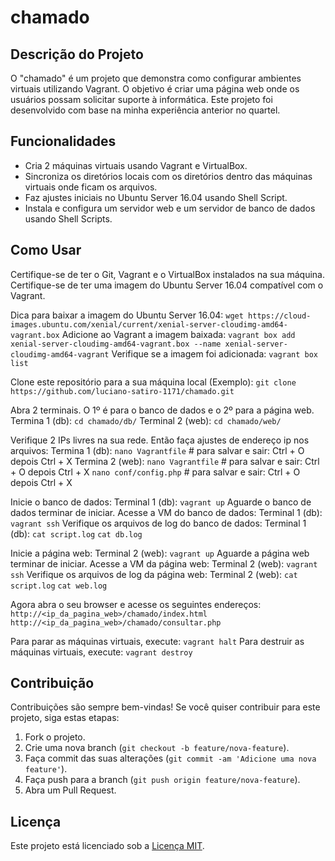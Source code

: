 # chamado

## Descrição do Projeto
O "chamado" é um projeto que demonstra como configurar ambientes virtuais utilizando Vagrant.
O objetivo é criar uma página web onde os usuários possam solicitar suporte à informática.
Este projeto foi desenvolvido com base na minha experiência anterior no quartel.

## Funcionalidades
- Cria 2 máquinas virtuais usando Vagrant e VirtualBox.
- Sincroniza os diretórios locais com os diretórios dentro das máquinas virtuais onde ficam os arquivos.
- Faz ajustes iniciais no Ubuntu Server 16.04 usando Shell Script.
- Instala e configura um servidor web e um servidor de banco de dados usando Shell Scripts.

## Como Usar
Certifique-se de ter o Git, Vagrant e o VirtualBox instalados na sua máquina.
Certifique-se de ter uma imagem do Ubuntu Server 16.04 compatível com o Vagrant.

Dica para baixar a imagem do Ubuntu Server 16.04:
`wget https://cloud-images.ubuntu.com/xenial/current/xenial-server-cloudimg-amd64-vagrant.box`
Adicione ao Vagrant a imagem baixada:
`vagrant box add xenial-server-cloudimg-amd64-vagrant.box --name xenial-server-cloudimg-amd64-vagrant`
Verifique se a imagem foi adicionada:
`vagrant box list`

Clone este repositório para a sua máquina local (Exemplo):
`git clone https://github.com/luciano-satiro-1171/chamado.git`

Abra 2 terminais. O 1º é para o banco de dados e o 2º para a página web.
Termina 1 (db):
`cd chamado/db/`
Terminal 2 (web):
`cd chamado/web/`

Verifique 2 IPs livres na sua rede. Então faça ajustes de endereço ip nos arquivos:
Termina 1 (db):
`nano Vagrantfile` # para salvar e sair: Ctrl + O depois Ctrl + X
Termina 2 (web):
`nano Vagrantfile` # para salvar e sair: Ctrl + O depois Ctrl + X
`nano conf/config.php` # para salvar e sair: Ctrl + O depois Ctrl + X

Inicie o banco de dados:
Terminal 1 (db):
`vagrant up`
Aguarde o banco de dados terminar de iniciar.
Acesse a VM do banco de dados:
Terminal 1 (db):
`vagrant ssh`
Verifique os arquivos de log do banco de dados:
Terminal 1 (db):
`cat script.log`
`cat db.log`

Inicie a página web:
Terminal 2 (web):
`vagrant up`
Aguarde a página web terminar de iniciar.
Acesse a VM da página web:
Terminal 2 (web):
`vagrant ssh`
Verifique os arquivos de log da página web:
Terminal 2 (web):
`cat script.log`
`cat web.log`

Agora abra o seu browser e acesse os seguintes endereços:
`http://<ip_da_pagina_web>/chamado/index.html`
`http://<ip_da_pagina_web>/chamado/consultar.php`

Para parar as máquinas virtuais, execute: `vagrant halt`
Para destruir as máquinas virtuais, execute: `vagrant destroy`

## Contribuição
Contribuições são sempre bem-vindas! Se você quiser contribuir para este projeto, siga estas etapas:
1. Fork o projeto.
2. Crie uma nova branch (`git checkout -b feature/nova-feature`).
3. Faça commit das suas alterações (`git commit -am 'Adicione uma nova feature'`).
4. Faça push para a branch (`git push origin feature/nova-feature`).
5. Abra um Pull Request.

## Licença
Este projeto está licenciado sob a [Licença MIT](https://opensource.org/licenses/MIT).
